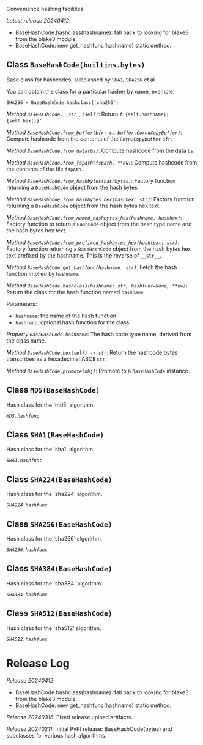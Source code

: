Convenience hashing facilities.

*Latest release 20240412*:
* BaseHashCode.hashclass(hashname): fall back to looking for blake3 from the blake3 module.
* BaseHashCode: new get_hashfunc(hashname) static method.

## Class `BaseHashCode(builtins.bytes)`

Base class for hashcodes, subclassed by `SHA1`, `SHA256` et al.

You can obtain the class for a particular hasher by name, example:

    SHA256 = BaseHashCode.hashclass('sha256')

*Method `BaseHashCode.__str__(self)`*:
Return `f'{self.hashname}:{self.hex()}'`.

*Method `BaseHashCode.from_buffer(bfr: cs.buffer.CornuCopyBuffer)`*:
Compute hashcode from the contents of the `CornuCopyBuffer` `bfr`.

*Method `BaseHashCode.from_data(bs)`*:
Compute hashcode from the data `bs`.

*Method `BaseHashCode.from_fspath(fspath, **kw)`*:
Compute hashcode from the contents of the file `fspath`.

*Method `BaseHashCode.from_hashbytes(hashbytes)`*:
Factory function returning a `BaseHashCode` object from the hash bytes.

*Method `BaseHashCode.from_hashbytes_hex(hashhex: str)`*:
Factory function returning a `BaseHashCode` object
from the hash bytes hex text.

*Method `BaseHashCode.from_named_hashbytes_hex(hashname, hashhex)`*:
Factory function to return a `HashCode` object
from the hash type name and the hash bytes hex text.

*Method `BaseHashCode.from_prefixed_hashbytes_hex(hashtext: str)`*:
Factory function returning a `BaseHashCode` object
from the hash bytes hex text prefixed by the hashname.
This is the reverse of `__str__`.

*Method `BaseHashCode.get_hashfunc(hashname: str)`*:
Fetch the hash function implied by `hashname`.

*Method `BaseHashCode.hashclass(hashname: str, hashfunc=None, **kw)`*:
Return the class for the hash function named `hashname`.

Parameters:
* `hashname`: the name of the hash function
* `hashfunc`: optional hash function for the class

*Property `BaseHashCode.hashname`*:
The hash code type name, derived from the class name.

*Method `BaseHashCode.hex(self) -> str`*:
Return the hashcode bytes transcribes as a hexadecimal ASCII `str`.

*Method `BaseHashCode.promote(obj)`*:
Promote to a `BaseHashCode` instance.

## Class `MD5(BaseHashCode)`

Hash class for the 'md5' algorithm.

*`MD5.hashfunc`*

## Class `SHA1(BaseHashCode)`

Hash class for the 'sha1' algorithm.

*`SHA1.hashfunc`*

## Class `SHA224(BaseHashCode)`

Hash class for the 'sha224' algorithm.

*`SHA224.hashfunc`*

## Class `SHA256(BaseHashCode)`

Hash class for the 'sha256' algorithm.

*`SHA256.hashfunc`*

## Class `SHA384(BaseHashCode)`

Hash class for the 'sha384' algorithm.

*`SHA384.hashfunc`*

## Class `SHA512(BaseHashCode)`

Hash class for the 'sha512' algorithm.

*`SHA512.hashfunc`*

# Release Log



*Release 20240412*:
* BaseHashCode.hashclass(hashname): fall back to looking for blake3 from the blake3 module.
* BaseHashCode: new get_hashfunc(hashname) static method.

*Release 20240316*:
Fixed release upload artifacts.

*Release 20240211*:
Initial PyPI release: BaseHashCode(bytes) and subclasses for various hash algorithms.
